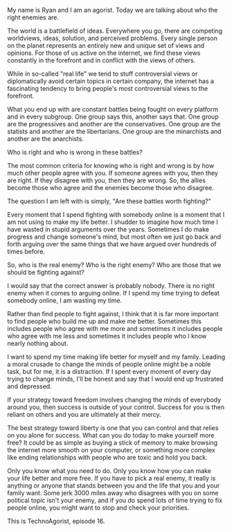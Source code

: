 My name is Ryan and I am an agorist. Today we are talking about who the right enemies are.

The world is a battlefield of ideas. Everywhere you go, there are competing worldviews, ideas, solution, and perceived problems. Every single person on the planet represents an entirely new and unique set of views and opinions. For those of us active on the internet, we find these views constantly in the forefront and in conflict with the views of others.

While in so-called "real life" we tend to stuff controversial views or diplomatically avoid certain topics in certain company, the internet has a fascinating tendency to bring people's most controversial views to the forefront.

What you end up with are constant battles being fought on every platform and in every subgroup. One group says this, another says that. One group are the progressives and another are the conservatives. One group are the statists and another are the libertarians. One group are the minarchists and another are the anarchists. 

Who is right and who is wrong in these battles?

The most common criteria for knowing who is right and wrong is by how much other people agree with you. If someone agrees with you, then they are right. If they disagree with you, then they are wrong. So, the allies become those who agree and the enemies become those who disagree.

The question I am left with is simply, "Are these battles worth fighting?"

Every moment that I spend fighting with somebody online is a moment that I am not using to make my life better. I shudder to imagine how much time I have wasted in stupid arguments over the years. Sometimes I do make progress and change someone's mind, but most often we just go back and forth arguing over the same things that we have argued over hundreds of times before.

So, who is the real enemy? Who is the right enemy? Who are those that we should be fighting against?

I would say that the correct answer is probably nobody. There is no right enemy when it comes to arguing online. If I spend my time trying to defeat somebody online, I am wasting my time.

Rather than find people to fight against, I think that it is far more important to find people who build me up and make me better. Sometimes this includes people who agree with me more and sometimes it includes people who agree with me less and sometimes it includes people who I know nearly nothing about.

I want to spend my time making life better for myself and my family. Leading a moral crusade to change the minds of people online might be a noble task, but for me, it is a distraction. If I spent every moment of every day trying to change minds, I'll be honest and say that I would end up frustrated and depressed.

If your strategy toward freedom involves changing the minds of everybody around you, then success is outside of your control. Success for you is then reliant on others and you are ultimately at their mercy.

The best strategy toward liberty is one that you can control and that relies on you alone for success. What can you do today to make yourself more free? It could be as simple as buying a stick of memory to make browsing the internet more smooth on your computer, or something more complex like ending relationships with people who are toxic and hold you back.

Only you know what you need to do. Only you know how you can make your life better and more free. If you have to pick a real enemy, it really is anything or anyone that stands between you and the life that you and your family want. Some jerk 3000 miles away who disagrees with you on some political topic isn't your enemy, and if you do spend lots of time trying to fix people online, you might want to stop and check your priorities. 

This is TechnoAgorist, episode 16.
